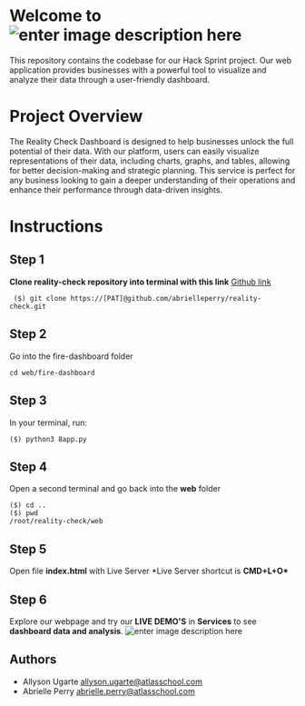 # Welcome to![enter image description here](http://127.0.0.1:5500/web/images/readme_logo.png)

This repository contains the codebase for our Hack Sprint project. Our web application provides businesses with a powerful tool to visualize and analyze their data through a user-friendly dashboard.

# Project Overview

The Reality Check Dashboard is designed to help businesses unlock the full potential of their data. With our platform, users can easily visualize representations of their data, including charts, graphs, and tables, allowing for better decision-making and strategic planning. This service is perfect for any business looking to gain a deeper understanding of their operations and enhance their performance through data-driven insights.

# Instructions

## Step 1

**Clone reality-check repository into terminal with this link**
[Github link](https://github.com/abrielleperry/reality-check.git)

     ($) git clone https://[PAT]@github.com/abrielleperry/reality-check.git

## Step 2

Go into the fire-dashboard folder

    cd web/fire-dashboard

## Step 3

In your terminal, run:

    ($) python3 8app.py

## Step 4

Open a second terminal and go back into the **web** folder

    ($) cd ..
    ($) pwd
    /root/reality-check/web

## Step 5

Open file **index.html** with Live Server
\*Live Server shortcut is **CMD+L+O\***

## Step 6

Explore our webpage and try our **LIVE DEMO'S** in **Services** to see **dashboard data and analysis**.
![enter image description here](http://127.0.0.1:5500/web/images/readme_services.png)

## Authors

- Allyson Ugarte allyson.ugarte@atlasschool.com
- Abrielle Perry abrielle.perry@atlasschool.com
